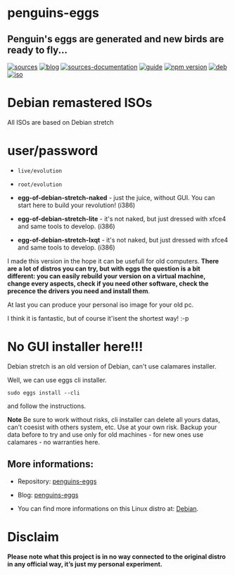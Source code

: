 penguins-eggs
=============

## Penguin&#39;s eggs are generated and new birds are ready to fly...
[![sources](https://img.shields.io/badge/github-sources-cyan)](https://github.com/pieroproietti/penguins-eggs)
[![blog](https://img.shields.io/badge/blog-penguin's%20eggs-cyan)](https://penguins-eggs.net)
[![sources-documentation](https://img.shields.io/badge/sources-documentation-blue)](https://penguins-eggs.net/sources-documentation/index.html)
[![guide](https://img.shields.io/badge/guide-penguin's%20eggs-cyan)](https://penguins-eggs.net/docs/Tutorial/italiano)
[![npm version](https://img.shields.io/npm/v/penguins-eggs.svg)](https://npmjs.org/package/penguins-eggs)
[![deb](https://img.shields.io/badge/deb-packages-orange)](https://sourceforge.net/projects/penguins-eggs/files/packages-deb)
[![iso](https://img.shields.io/badge/iso-images-orange)](https://sourceforge.net/projects/penguins-eggs/files/iso)

# Debian remastered ISOs

All ISOs are based on Debian stretch

# user/password
* ```live/evolution```
* ```root/evolution```

* **egg-of-debian-stretch-naked** - just the juice, without GUI. You can start here to build your revolution! (i386)
* **egg-of-debian-stretch-lite** - it's not naked, but just dressed with xfce4 and same tools to develop. (i386)
* **egg-of-debian-stretch-lxqt**  - it's not naked, but just dressed with xfce4 and same  tools to develop. (i386)

I made this version in the hope it can be usefull for old computers. **There are a lot of distros you can try, but with eggs the question is a bit different: you can easily rebuild your version on a virtual machine, change every aspects, check if you need other software, check the precence the drivers you need and install them**. 

At last you can produce your personal iso image for your old pc.

I think it is fantastic, but of course it'isent the shortest way! :-p

# No GUI installer here!!!

Debian stretch is an old version of Debian, can't use calamares installer. 

Well, we can use eggs cli installer.

```sudo eggs install --cli```

and follow the instructions.

__Note__ Be sure to work without risks, cli installer can delete all yours datas, can't coesist with others system, etc. Use at your own risk. Backup your data before to try and use only for old machines - for new ones use calamares - no warranties here.

## More informations:

* Repository: [penguins-eggs](https://github.com/pieroproietti/penguins-eggs)
* Blog: [penguins-eggs](https://penguins-eggs.net)

* You can find more informations on this Linux distro at: [Debian](https://debian.org/).

# Disclaim
__Please note what this project is in no way connected to the original distro in any official way, it’s just my personal experiment.__


